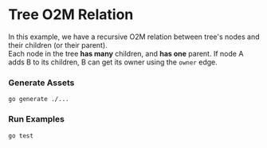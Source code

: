 # Tree O2M Relation

In this example, we have a recursive O2M relation between tree's nodes and their children (or their parent).  
Each node in the tree **has many** children, and **has one** parent. If node A adds B to its children,
B can get its owner using the `owner` edge.

### Generate Assets

```console
go generate ./...
```

### Run Examples

```console
go test
```
